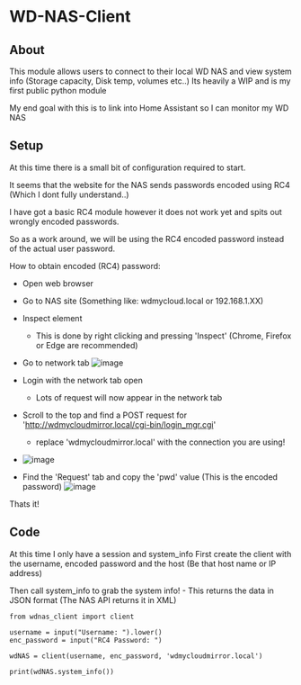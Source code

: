 # WD-NAS-Client

## About
This module allows users to connect to their local WD NAS and view system info (Storage capacity, Disk temp, volumes etc..)
Its heavily a WIP and is my first public python module

My end goal with this is to link into Home Assistant so I can monitor my WD NAS


## Setup
At this time there is a small bit of configuration required to start.

It seems that the website for the NAS sends passwords encoded using RC4 (Which I dont fully understand..)

I have got a basic RC4 module however it does not work yet and spits out wrongly encoded passwords.

So as a work around, we will be using the RC4 encoded password instead of the actual user password.

How to obtain encoded (RC4) password:
- Open web browser
- Go to NAS site (Something like: wdmycloud.local or 192.168.1.XX)
- Inspect element
  - This is done by right clicking and pressing 'Inspect' (Chrome, Firefox or Edge are recommended)
- Go to network tab
![image](https://github.com/user-attachments/assets/404196e0-e09d-48f5-84ef-e49552d3d0ec)

- Login with the network tab open
  - Lots of request will now appear in the network tab
- Scroll to the top and find a POST request for 'http://wdmycloudmirror.local/cgi-bin/login_mgr.cgi'
  - replace 'wdmycloudmirror.local' with the connection you are using!
- ![image](https://github.com/user-attachments/assets/a766a4e0-a5a9-4c53-8a20-4744bc3e977a)
- Find the 'Request' tab and copy the 'pwd' value (This is the encoded password)
 ![image](https://github.com/user-attachments/assets/5530a1dd-ced3-4dd8-8894-9260fc9dce11)


Thats it!

## Code

At this time I only have a session and system_info
First create the client with the username, encoded password and the host (Be that host name or IP address)

Then call system_info to grab the system info! - This returns the data in JSON format (The NAS API returns it in XML)
```
from wdnas_client import client

username = input("Username: ").lower()
enc_password = input("RC4 Password: ")

wdNAS = client(username, enc_password, 'wdmycloudmirror.local')

print(wdNAS.system_info())
```
